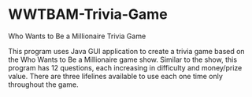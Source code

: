 # WWTBAM-Trivia-Game
Who Wants to Be a Millionaire Trivia Game

This program uses Java GUI application to create a trivia game based on the Who Wants to Be a Millionaire game show. Similar to the show, this program has 12 questions, each increasing in difficulty and money/prize value. There are three lifelines available to use each one time only throughout the game.  
